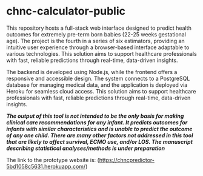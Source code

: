 # chnc-calculator-public
This repository hosts a full-stack web interface designed to predict health outcomes for extremely pre-term born babies (22-25 weeks gestational age). The project is the fourth in a series of six estimators, providing an intuitive user experience through a browser-based interface adaptable to various technologies. This solution aims to support healthcare professionals with fast, reliable predictions through real-time, data-driven insights.

The backend is developed using Node.js, while the frontend offers a responsive and accessible design. The system connects to a PostgreSQL database for managing medical data, and the application is deployed via Heroku for seamless cloud access. This solution aims to support healthcare professionals with fast, reliable predictions through real-time, data-driven insights.

***The output of this tool is not intended to be the only basis for making clinical care recommendations for any infant.  It predicts outcomes for infants with similar characteristics and is unable to predict the outcome of any one child. There are many other factors not addressed in this tool that are likely to affect survival, ECMO use, and/or LOS. The manuscript describing statistical analyses/methods is under preparation***

The link to the prototype website is: (https://chncpredictor-5bd1058c5631.herokuapp.com/)
